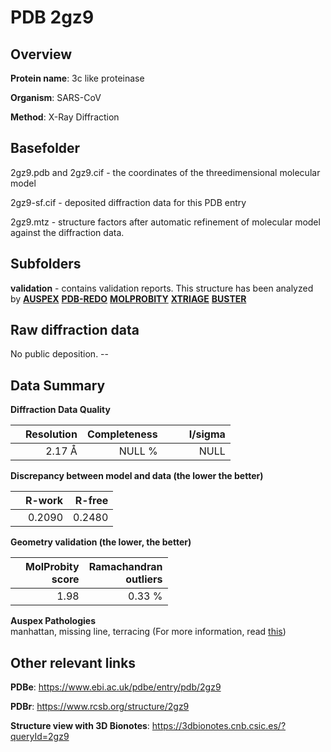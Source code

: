 # PDB 2gz9

## Overview

**Protein name**: 3c like proteinase

**Organism**: SARS-CoV

**Method**: X-Ray Diffraction

## Basefolder

2gz9.pdb and 2gz9.cif - the coordinates of the threedimensional molecular model

2gz9-sf.cif - deposited diffraction data for this PDB entry

2gz9.mtz - structure factors after automatic refinement of molecular model against the diffraction data.

## Subfolders





**validation** - contains validation reports. This structure has been analyzed by [**AUSPEX**](https://github.com/thorn-lab/coronavirus_structural_task_force/tree/master/pdb/3c_like_proteinase/SARS-CoV/2gz9/validation/auspex) [**PDB-REDO**](https://github.com/thorn-lab/coronavirus_structural_task_force/tree/master/pdb/3c_like_proteinase/SARS-CoV/2gz9/validation/pdb-redo) [**MOLPROBITY**](https://github.com/thorn-lab/coronavirus_structural_task_force/tree/master/pdb/3c_like_proteinase/SARS-CoV/2gz9/validation/molprobity) [**XTRIAGE**](https://github.com/thorn-lab/coronavirus_structural_task_force/blob/master/pdb/3c_like_proteinase/SARS-CoV/2gz9/validation/Xtriage_output.log) [**BUSTER**](https://www.globalphasing.com/buster/wiki/index.cgi?Covid19Pdb2GZ9) 



## Raw diffraction data

No public deposition. --<br> 

## Data Summary
**Diffraction Data Quality**

|   | Resolution | Completeness| I/sigma |
|---|-------------:|----------------:|--------------:|
|   |2.17 Å|NULL  %|<img width=50/>NULL |

**Discrepancy between model and data (the lower the better)**

|   | **R-work**| **R-free**   
|---|-------------:|----------------:|           
||  0.2090|  0.2480|

**Geometry validation (the lower, the better)**

|   |**MolProbity<br>score**| **Ramachandran<br>outliers** 
|---|-------------:|----------------:|
||  1.98|  0.33 %|

**Auspex Pathologies**<br> manhattan, missing line, terracing (For more information, read [this](https://github.com/thorn-lab/coronavirus_structural_task_force/blob/master/pdb/3c_like_proteinase/SARS-CoV/2gz9/validation/auspex/2gz9_auspex_comments.txt))

 



## Other relevant links 
**PDBe**:  https://www.ebi.ac.uk/pdbe/entry/pdb/2gz9
 
**PDBr**: https://www.rcsb.org/structure/2gz9 

**Structure view with 3D Bionotes**: https://3dbionotes.cnb.csic.es/?queryId=2gz9

